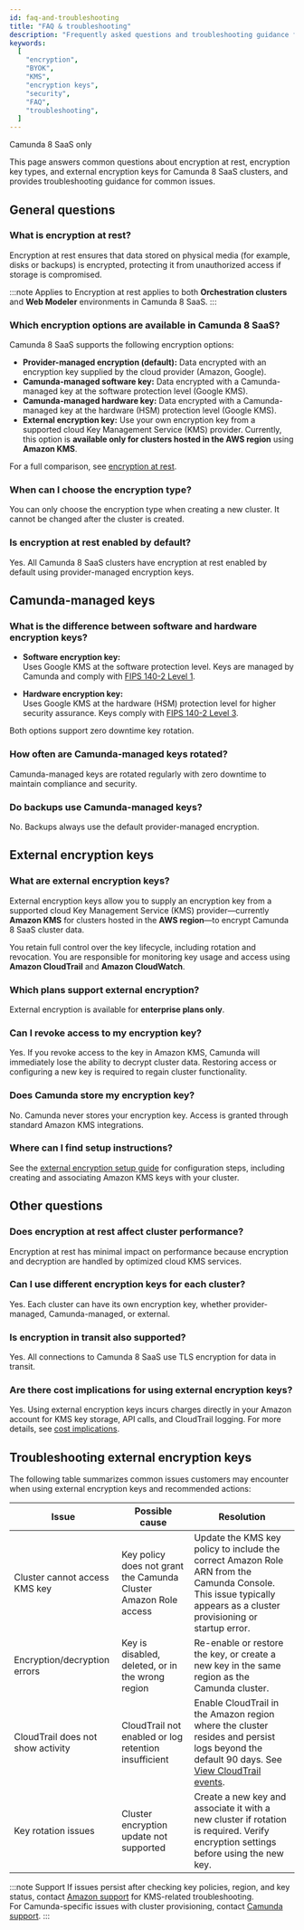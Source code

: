 ```yaml
---
id: faq-and-troubleshooting
title: "FAQ & troubleshooting"
description: "Frequently asked questions and troubleshooting guidance for encryption at rest, encryption key types, and external encryption keys in Camunda 8 SaaS."
keywords:
  [
    "encryption",
    "BYOK",
    "KMS",
    "encryption keys",
    "security",
    "FAQ",
    "troubleshooting",
  ]
---
```


<span class="badge badge--cloud">Camunda 8 SaaS only</span>

This page answers common questions about encryption at rest, encryption key types, and external encryption keys for Camunda 8 SaaS clusters, and provides troubleshooting guidance for common issues.

## General questions

### What is encryption at rest?

Encryption at rest ensures that data stored on physical media (for example, disks or backups) is encrypted, protecting it from unauthorized access if storage is compromised.

:::note Applies to
Encryption at rest applies to both **Orchestration clusters** and **Web Modeler** environments in Camunda 8 SaaS.
:::

### Which encryption options are available in Camunda 8 SaaS?

Camunda 8 SaaS supports the following encryption options:

- **Provider-managed encryption (default):** Data encrypted with an encryption key supplied by the cloud provider (Amazon, Google).
- **Camunda-managed software key:** Data encrypted with a Camunda-managed key at the software protection level (Google KMS).
- **Camunda-managed hardware key:** Data encrypted with a Camunda-managed key at the hardware (HSM) protection level (Google KMS).
- **External encryption key:** Use your own encryption key from a supported cloud Key Management Service (KMS) provider. Currently, this option is **available only for clusters hosted in the AWS region** using **Amazon KMS**.

For a full comparison, see [encryption at rest](/components/saas/encryption-at-rest.md).

### When can I choose the encryption type?

You can only choose the encryption type when creating a new cluster. It cannot be changed after the cluster is created.

### Is encryption at rest enabled by default?

Yes. All Camunda 8 SaaS clusters have encryption at rest enabled by default using provider-managed encryption keys.

## Camunda-managed keys

### What is the difference between software and hardware encryption keys?

- **Software encryption key:**  
  Uses Google KMS at the software protection level. Keys are managed by Camunda and comply with [FIPS 140-2 Level 1](https://cloud.google.com/docs/security/key-management-deep-dive#fips_140-2_validation).

- **Hardware encryption key:**  
  Uses Google KMS at the hardware (HSM) protection level for higher security assurance. Keys comply with [FIPS 140-2 Level 3](https://cloud.google.com/docs/security/key-management-deep-dive#fips_140-2_validation).

Both options support zero downtime key rotation.

### How often are Camunda-managed keys rotated?

Camunda-managed keys are rotated regularly with zero downtime to maintain compliance and security.

### Do backups use Camunda-managed keys?

No. Backups always use the default provider-managed encryption.

## External encryption keys

### What are external encryption keys?

External encryption keys allow you to supply an encryption key from a supported cloud Key Management Service (KMS) provider—currently **Amazon KMS** for clusters hosted in the **AWS region**—to encrypt Camunda 8 SaaS cluster data.

You retain full control over the key lifecycle, including rotation and revocation. You are responsible for monitoring key usage and access using **Amazon CloudTrail** and **Amazon CloudWatch**.

### Which plans support external encryption?

External encryption is available for **enterprise plans only**.

### Can I revoke access to my encryption key?

Yes. If you revoke access to the key in Amazon KMS, Camunda will immediately lose the ability to decrypt cluster data. Restoring access or configuring a new key is required to regain cluster functionality.

### Does Camunda store my encryption key?

No. Camunda never stores your encryption key. Access is granted through standard Amazon KMS integrations.

### Where can I find setup instructions?

See the [external encryption setup guide](/components/saas/byok/aws-kms-setup.md) for configuration steps, including creating and associating Amazon KMS keys with your cluster.

## Other questions

### Does encryption at rest affect cluster performance?

Encryption at rest has minimal impact on performance because encryption and decryption are handled by optimized cloud KMS services.

### Can I use different encryption keys for each cluster?

Yes. Each cluster can have its own encryption key, whether provider-managed, Camunda-managed, or external.

### Is encryption in transit also supported?

Yes. All connections to Camunda 8 SaaS use TLS encryption for data in transit.

### Are there cost implications for using external encryption keys?

Yes. Using external encryption keys incurs charges directly in your Amazon account for KMS key storage, API calls, and CloudTrail logging. For more details, see [cost implications](/components/saas/byok/index.md#cost-implications).

## Troubleshooting external encryption keys

The following table summarizes common issues customers may encounter when using external encryption keys and recommended actions:

| Issue                             | Possible cause                                                   | Resolution                                                                                                                                                                                                                          |
| --------------------------------- | ---------------------------------------------------------------- | ----------------------------------------------------------------------------------------------------------------------------------------------------------------------------------------------------------------------------------- |
| Cluster cannot access KMS key     | Key policy does not grant the Camunda Cluster Amazon Role access | Update the KMS key policy to include the correct Amazon Role ARN from the Camunda Console. This issue typically appears as a cluster provisioning or startup error.                                                                 |
| Encryption/decryption errors      | Key is disabled, deleted, or in the wrong region                 | Re-enable or restore the key, or create a new key in the same region as the Camunda cluster.                                                                                                                                        |
| CloudTrail does not show activity | CloudTrail not enabled or log retention insufficient             | Enable CloudTrail in the Amazon region where the cluster resides and persist logs beyond the default 90 days. See [View CloudTrail events](https://docs.aws.amazon.com/awscloudtrail/latest/userguide/view-cloudtrail-events.html). |
| Key rotation issues               | Cluster encryption update not supported                          | Create a new key and associate it with a new cluster if rotation is required. Verify encryption settings before using the new key.                                                                                                  |

:::note Support
If issues persist after checking key policies, region, and key status, contact [Amazon support](https://aws.amazon.com/contact-us/) for KMS-related troubleshooting.  
For Camunda-specific issues with cluster provisioning, contact [Camunda support](https://camunda.com/services/support-guide/).
:::
